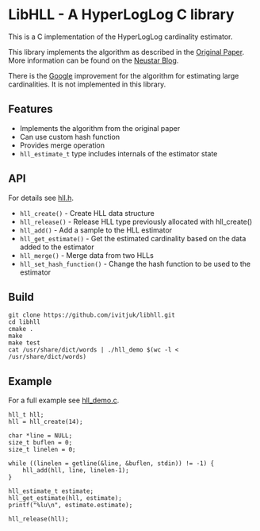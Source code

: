 # LibHLL - A HyperLogLog C library

This is a C implementation of the HyperLogLog cardinality estimator.

This library implements the algorithm as described in the [Original Paper](http://algo.inria.fr/flajolet/Publications/FlFuGaMe07.pdf). More information can be found on the [Neustar Blog](https://research.neustar.biz/2012/10/25/sketch-of-the-day-hyperloglog-cornerstone-of-a-big-data-infrastructure/).

There is the [Google](http://static.googleusercontent.com/media/research.google.com/en//pubs/archive/40671.pdf) improvement for the algorithm for estimating large cardinalities. It is not implemented in this library.

## Features

* Implements the algorithm from the original paper
* Can use custom hash function
* Provides merge operation
* `hll_estimate_t` type includes internals of the estimator state

## API

For details see [hll.h](https://github.com/ivitjuk/libhll/blob/master/hll/hll.h).

* `hll_create()` - Create HLL data structure
* `hll_release()` - Release HLL type previously allocated with hll_create()
* `hll_add()` - Add a sample to the HLL estimator
* `hll_get_estimate()` - Get the estimated cardinality based on the data added to the estimator
* `hll_merge()` - Merge data from two HLLs
* `hll_set_hash_function()` - Change the hash function to be used to the estimator

## Build

```
git clone https://github.com/ivitjuk/libhll.git
cd libhll
cmake .
make
make test
cat /usr/share/dict/words | ./hll_demo $(wc -l < /usr/share/dict/words)
```

## Example

For a full example see [hll_demo.c](https://github.com/ivitjuk/libhll/blob/master/hll_demo.c).

```
hll_t hll;
hll = hll_create(14);

char *line = NULL;
size_t buflen = 0;
size_t linelen = 0;

while ((linelen = getline(&line, &buflen, stdin)) != -1) {
    hll_add(hll, line, linelen-1);
}

hll_estimate_t estimate;
hll_get_estimate(hll, estimate);
printf("%lu\n", estimate.estimate);

hll_release(hll);

```
